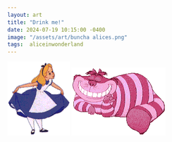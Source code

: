 ```yaml
---
layout: art
title: "Drink me!"
date: 2024-07-19 10:15:00 -0400
image: "/assets/art/buncha alices.png"
tags:  aliceinwonderland 
---
```


<img src= "/assets/images/alice (1).gif"  style="max-width:100%;max-height:100vh"> <img src= "/assets/images/alicenwonderland.gif"  style="max-width:100%;max-height:100vh">